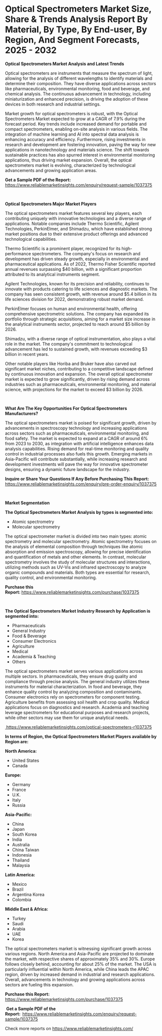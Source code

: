 <p><h1>Optical Spectrometers Market Size, Share & Trends Analysis Report By Material, By Type, By End-user, By Region, And Segment Forecasts, 2025 - 2032</h1></p><p><strong>Optical Spectrometers Market Analysis and Latest Trends</strong></p>
<p><p>Optical spectrometers are instruments that measure the spectrum of light, allowing for the analysis of different wavelengths to identify materials and determine their composition. They have diverse applications across sectors like pharmaceuticals, environmental monitoring, food and beverage, and chemical analysis. The continuous advancement in technology, including miniaturization and enhanced precision, is driving the adoption of these devices in both research and industrial settings.</p><p>Market growth for optical spectrometers is robust, with the Optical Spectrometers Market expected to grow at a CAGR of 7.9% during the forecast period. Key trends include increased demand for portable and compact spectrometers, enabling on-site analysis in various fields. The integration of machine learning and AI into spectral data analysis is enhancing accuracy and efficiency. Furthermore, rising investments in research and development are fostering innovation, paving the way for new applications in nanotechnology and materials science. The shift towards sustainable practices has also spurred interest in environmental monitoring applications, thus driving market expansion. Overall, the optical spectrometers market is evolving, characterized by technological advancements and growing application areas.</p></p>
<p><strong>Get a Sample PDF of the Report:&nbsp;</strong> <a href="https://www.reliablemarketinsights.com/enquiry/request-sample/1037375?utm_campaign=2580&utm_medium=2&utm_source=Github&utm_content=ia&utm_term=21022025&utm_id=optical-spectrometers">https://www.reliablemarketinsights.com/enquiry/request-sample/1037375</a></p>
<p>&nbsp;</p>
<p><strong>Optical Spectrometers Major Market Players</strong></p>
<p><p>The optical spectrometers market features several key players, each contributing uniquely with innovative technologies and a diverse range of applications. Notable companies include Thermo Scientific, Agilent Technologies, PerkinElmer, and Shimadzu, which have established strong market positions due to their extensive product offerings and advanced technological capabilities.</p><p>Thermo Scientific is a prominent player, recognized for its high-performance spectrometers. The company's focus on research and development has driven steady growth, especially in environmental and pharmaceutical applications. As of 2022, Thermo Fisher Scientific reported annual revenues surpassing $40 billion, with a significant proportion attributed to its analytical instruments segment.</p><p>Agilent Technologies, known for its precision and reliability, continues to innovate with products catering to life sciences and diagnostic markets. The company has seen consistent growth, with revenue around $5.4 billion in its life sciences division for 2022, demonstrating robust market demand.</p><p>PerkinElmer focuses on human and environmental health, offering comprehensive spectrometric solutions. The company has expanded its portfolio through strategic acquisitions, aiming for a market size increase in the analytical instruments sector, projected to reach around $5 billion by 2026.</p><p>Shimadzu, with a diverse range of optical instrumentation, also plays a vital role in the market. The company's commitment to technological advancement has led to sustained growth, with revenues exceeding $3 billion in recent years.</p><p>Other notable players like Horiba and Bruker have also carved out significant market niches, contributing to a competitive landscape defined by continuous innovation and expansion. The overall optical spectrometer market is expected to grow significantly, driven by rising demand across industries such as pharmaceuticals, environmental monitoring, and material science, with projections for the market to exceed $3 billion by 2026.</p></p>
<p>&nbsp;</p>
<p><strong>What Are The Key Opportunities For Optical Spectrometers Manufacturers?</strong></p>
<p><p>The optical spectrometers market is poised for significant growth, driven by advancements in spectroscopy technology and increasing applications across sectors such as pharmaceuticals, environmental monitoring, and food safety. The market is expected to expand at a CAGR of around 6% from 2023 to 2030, as integration with artificial intelligence enhances data analysis capabilities. Rising demand for real-time monitoring and quality control in industrial processes also fuels this growth. Emerging markets in Asia-Pacific will contribute substantially, while increasing research and development investments will pave the way for innovative spectrometer designs, ensuring a dynamic future landscape for the industry.</p></p>
<p><strong>Inquire or Share Your Questions If Any Before Purchasing This Report:</strong> <a href="https://www.reliablemarketinsights.com/enquiry/pre-order-enquiry/1037375?utm_campaign=2580&utm_medium=2&utm_source=Github&utm_content=ia&utm_term=21022025&utm_id=optical-spectrometers">https://www.reliablemarketinsights.com/enquiry/pre-order-enquiry/1037375</a></p>
<p>&nbsp;</p>
<p><strong>Market Segmentation</strong></p>
<p><strong>The Optical Spectrometers Market Analysis by types is segmented into:</strong></p>
<p><ul><li>Atomic spectrometry</li><li>Molecular spectrometry</li></ul></p>
<p><p>The optical spectrometer market is divided into two main types: atomic spectrometry and molecular spectrometry. Atomic spectrometry focuses on the analysis of elemental composition through techniques like atomic absorption and emission spectroscopy, allowing for precise identification and quantification of metals and other elements. In contrast, molecular spectrometry involves the study of molecular structures and interactions, utilizing methods such as UV-Vis and infrared spectroscopy to analyze organic compounds and materials. Both types are essential for research, quality control, and environmental monitoring.</p></p>
<p><strong>Purchase this Report:&nbsp;</strong><a href="https://www.reliablemarketinsights.com/purchase/1037375?utm_campaign=2580&utm_medium=2&utm_source=Github&utm_content=ia&utm_term=21022025&utm_id=optical-spectrometers">https://www.reliablemarketinsights.com/purchase/1037375</a></p>
<p>&nbsp;</p>
<p><strong>The Optical Spectrometers Market Industry Research by Application is segmented into:</strong></p>
<p><ul><li>Pharmaceuticals</li><li>General Industry</li><li>Food & Beverage</li><li>Consumer Electronics</li><li>Agriculture</li><li>Medical</li><li>Academia & Teaching</li><li>Others</li></ul></p>
<p><p>The optical spectrometers market serves various applications across multiple sectors. In pharmaceuticals, they ensure drug quality and compliance through precise analysis. The general industry utilizes these instruments for material characterization. In food and beverage, they enhance quality control by analyzing composition and contaminants. Consumer electronics rely on spectrometers for component testing. Agriculture benefits from assessing soil health and crop quality. Medical applications focus on diagnostics and research. Academia and teaching leverage spectrometers for educational purposes and research projects, while other sectors may use them for unique analytical needs.</p></p>
<p><a href="https://www.reliablemarketinsights.com/optical-spectrometers-r1037375?utm_campaign=2580&utm_medium=2&utm_source=Github&utm_content=ia&utm_term=21022025&utm_id=optical-spectrometers">&nbsp;https://www.reliablemarketinsights.com/optical-spectrometers-r1037375</a></p>
<p><strong>In terms of Region, the Optical Spectrometers Market Players available by Region are:</strong></p>
<p>
    <p> <strong> North America: </strong>
        <ul>
            <li>United States</li>
            <li>Canada</li>
        </ul>
        </p> 
    <p> <strong> Europe: </strong>
        <ul>
            <li>Germany</li>
            <li>France</li>
            <li>U.K.</li>
            <li>Italy</li>
            <li>Russia</li>
        </ul>
        </p> 
    <p> <strong> Asia-Pacific: </strong>
        <ul>
            <li>China</li>
            <li>Japan</li>
            <li>South Korea</li>
            <li>India</li>
            <li>Australia</li>
            <li>China Taiwan</li>
            <li>Indonesia</li>
            <li>Thailand</li>
            <li>Malaysia</li>
        </ul>
        </p> 
    <p> <strong> Latin America: </strong>
        <ul>
            <li>Mexico</li>
            <li>Brazil</li>
            <li>Argentina Korea</li>
            <li>Colombia</li>
        </ul>
        </p> 
    <p> <strong> Middle East & Africa: </strong>
        <ul>
            <li>Turkey</li>
            <li>Saudi</li>
            <li>Arabia</li>
            <li>UAE</li>
            <li>Korea</li>
        </ul>
    </p>
    </p>
<p><p>The optical spectrometers market is witnessing significant growth across various regions. North America and Asia-Pacific are projected to dominate the market, with respective shares of approximately 35% and 30%. Europe follows closely behind, accounting for about 25% of the market. The USA is particularly influential within North America, while China leads the APAC region, driven by increased demand in industrial and research applications. Overall, advancements in technology and growing applications across sectors are fueling this expansion.</p></p>
<p><strong>Purchase this Report: </strong><a href="https://www.reliablemarketinsights.com/purchase/1037375?utm_campaign=2580&utm_medium=2&utm_source=Github&utm_content=ia&utm_term=21022025&utm_id=optical-spectrometers">https://www.reliablemarketinsights.com/purchase/1037375</a></p>
<p>&nbsp;<strong>Get a Sample PDF of the Report:&nbsp;&nbsp;</strong><a href="https://www.reliablemarketinsights.com/enquiry/request-sample/1037375?utm_campaign=2580&utm_medium=2&utm_source=Github&utm_content=ia&utm_term=21022025&utm_id=optical-spectrometers">https://www.reliablemarketinsights.com/enquiry/request-sample/1037375</a></p>
<p><strong></strong></p>
<p>Check more reports on <a href="https://www.reliablemarketinsights.com/?utm_campaign=2580&utm_medium=2&utm_source=Github&utm_content=ia&utm_term=21022025&utm_id=optical-spectrometers">https://www.reliablemarketinsights.com/</a></p>